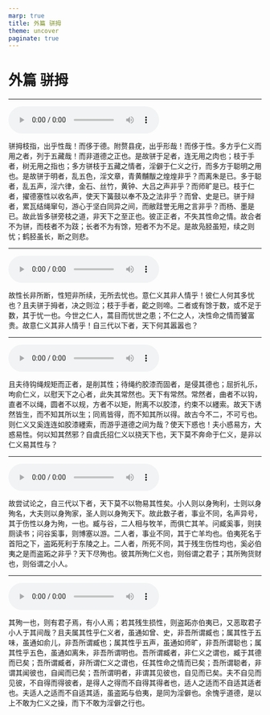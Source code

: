 ```yaml
---
marp: true
title: 外篇 骈拇
theme: uncover
paginate: true
---
```


# 外篇 骈拇

---

![](assets/audios/09/1.mp3)

骈拇枝指，出乎性哉！而侈于德。附赘县疣，出乎形哉！而侈于性。多方乎仁义而用之者，列于五藏哉！而非道德之正也。是故骈于足者，连无用之肉也；枝于手者，树无用之指也；多方骈枝于五藏之情者，淫僻于仁义之行，而多方于聪明之用也。是故骈于明者，乱五色，淫文章，青黄黼黻之煌煌非乎？而离朱是已。多于聪者，乱五声，淫六律，金石、丝竹，黄钟、大吕之声非乎？而师旷是已。枝于仁者，擢德塞性以收名声，使天下簧鼓以奉不及之法非乎？而曾、史是已。骈于辩者，累瓦结绳窜句，游心于坚白同异之间，而敝跬誉无用之言非乎？而杨、墨是已。故此皆多骈旁枝之道，非天下之至正也。彼正正者，不失其性命之情。故合者不为骈，而枝者不为跂；长者不为有馀，短者不为不足。是故凫胫虽短，续之则忧；鹤胫虽长，断之则悲。

---

![](assets/audios/09/2.mp3)

故性长非所断，性短非所续，无所去忧也。意仁义其非人情乎！彼仁人何其多忧也？且夫骈于拇者，决之则泣；枝于手者，齕之则啼。二者或有馀于数，或不足于数，其于忧一也。今世之仁人，蒿目而忧世之患；不仁之人，决性命之情而饕富贵。故意仁义其非人情乎！自三代以下者，天下何其嚣嚣也？

---

![](assets/audios/09/3.mp3)

且夫待钩绳规矩而正者，是削其性；待绳约胶漆而固者，是侵其德也；屈折礼乐，呴俞仁义，以慰天下之心者，此失其常然也。天下有常然。常然者，曲者不以钩，直者不以绳，圆者不以规，方者不以矩，附离不以胶漆，约束不以纆索。故天下诱然皆生，而不知其所以生；同焉皆得，而不知其所以得。故古今不二，不可亏也。则仁义又奚连连如胶漆纆索，而游乎道德之间为哉？使天下惑也！夫小惑易方，大惑易性。何以知其然邪？自虞氏招仁义以挠天下也，天下莫不奔命于仁义，是非以仁义易其性与？

---

![](assets/audios/09/4.mp3)

故尝试论之，自三代以下者，天下莫不以物易其性矣。小人则以身殉利，士则以身殉名，大夫则以身殉家，圣人则以身殉天下。故此数子者，事业不同，名声异号，其于伤性以身为殉，一也。臧与谷，二人相与牧羊，而俱亡其羊。问臧奚事，则挟厕读书；问谷奚事，则博塞以游。二人者，事业不同，其于亡羊均也。伯夷死名于首阳之下，盗跖死利于东陵之上。二人者，所死不同，其于残生伤性均也，奚必伯夷之是而盗跖之非乎？天下尽殉也。彼其所殉仁义也，则俗谓之君子；其所殉货财也，则俗谓之小人。

---

![](assets/audios/09/5.mp3)

其殉一也，则有君子焉，有小人焉；若其残生损性，则盗跖亦伯夷已，又恶取君子小人于其间哉？且夫属其性乎仁义者，虽通如曾、史，非吾所谓臧也；属其性于五味，虽通如俞儿，非吾所谓臧也；属其性乎五声，虽通如师旷，非吾所谓聪也；属其性乎五色，虽通如离朱，非吾所谓明也。吾所谓臧者，非仁义之谓也，臧于其德而已矣；吾所谓臧者，非所谓仁义之谓也，任其性命之情而已矣；吾所谓聪者，非谓其闻彼也，自闻而已矣；吾所谓明者，非谓其见彼也，自见而已矣。夫不自见而见彼，不自得而得彼者，是得人之得而不自得其得者也，适人之适而不自适其适者也。夫适人之适而不自适其适，虽盗跖与伯夷，是同为淫僻也。余愧乎道德，是以上不敢为仁义之操，而下不敢为淫僻之行也。